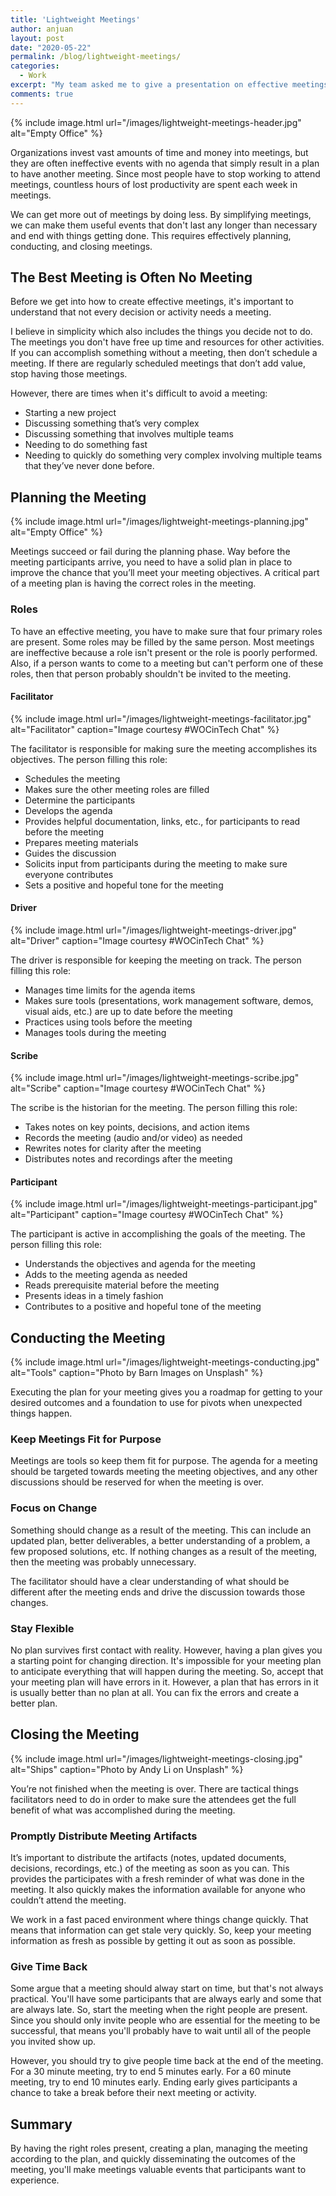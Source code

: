 ```yaml
---
title: 'Lightweight Meetings'
author: anjuan
layout: post
date: "2020-05-22"
permalink: /blog/lightweight-meetings/
categories:
  - Work
excerpt: "My team asked me to give a presentation on effective meetings, and this is the article version of my slides."
comments: true
---
```


{% include image.html url="/images/lightweight-meetings-header.jpg" alt="Empty Office"  %}

Organizations invest vast amounts of time and money into meetings, but they are often ineffective events with no agenda that simply result in a plan to have another meeting. Since most people have to stop working to attend meetings, countless hours of lost productivity are spent each week in meetings.

We can get more out of meetings by doing less. By simplifying meetings, we can make them useful events that don't last any longer than necessary and end with things getting done. This requires effectively planning, conducting, and closing meetings.

## The Best Meeting is Often No Meeting

Before we get into how to create effective meetings, it's important to understand that not every decision or activity needs a meeting.

I believe in simplicity which also includes the things you decide not to do. The meetings you don't have free up time and resources for other activities. If you can accomplish something without a meeting, then don’t schedule a meeting. If there are regularly scheduled meetings that don’t add value, stop having those meetings.

However, there are times when it's difficult to avoid a meeting:

* Starting a new project
* Discussing something that’s very complex
* Discussing something that involves multiple teams
* Needing to do something fast
* Needing to quickly do something very complex involving multiple teams that they’ve never done before.

## Planning the Meeting

{% include image.html url="/images/lightweight-meetings-planning.jpg" alt="Empty Office" %}

Meetings succeed or fail during the planning phase. Way before the meeting participants arrive, you need to have a solid plan in place to improve the chance that you’ll meet your meeting objectives. A critical part of a meeting plan is having the correct roles in the meeting.

### Roles

To have an effective meeting, you have to make sure that four primary roles are present. Some roles may be filled by the same person. Most meetings are ineffective because a role isn't present or the role is poorly performed. Also, if a person wants to come to a meeting but can't perform one of these roles, then that person probably shouldn't be invited to the meeting.

#### **Facilitator**

{% include image.html url="/images/lightweight-meetings-facilitator.jpg" alt="Facilitator" caption="Image courtesy #WOCinTech Chat" %}

The facilitator is responsible for making sure the meeting accomplishes its objectives. The person filling this role:

* Schedules the meeting
* Makes sure the other meeting roles are filled
* Determine the participants
* Develops the agenda
* Provides helpful documentation, links, etc., for participants to read before the meeting
* Prepares meeting materials
* Guides the discussion
* Solicits input from participants during the meeting to make sure everyone contributes
* Sets a positive and hopeful tone for the meeting

#### **Driver**

{% include image.html url="/images/lightweight-meetings-driver.jpg" alt="Driver" caption="Image courtesy #WOCinTech Chat" %}

The driver is responsible for keeping the meeting on track. The person filling this role:

* Manages time limits for the agenda items
* Makes sure tools (presentations, work management software, demos, visual aids, etc.) are up to date before the meeting
* Practices using tools before the meeting
* Manages tools during the meeting

#### **Scribe**

{% include image.html url="/images/lightweight-meetings-scribe.jpg" alt="Scribe" caption="Image courtesy #WOCinTech Chat" %}

The scribe is the historian for the meeting. The person filling this role:

* Takes notes on key points, decisions, and action items
* Records the meeting (audio and/or video) as needed
* Rewrites notes for clarity after the meeting
* Distributes notes and recordings after the meeting

#### **Participant**

{% include image.html url="/images/lightweight-meetings-participant.jpg" alt="Participant" caption="Image courtesy #WOCinTech Chat" %}

The participant is active in accomplishing the goals of the meeting. The person filling this role:

* Understands the objectives and agenda for the meeting
* Adds to the meeting agenda as needed
* Reads prerequisite material before the meeting
* Presents ideas in a timely fashion
* Contributes to a positive and hopeful tone of the meeting

## Conducting the Meeting

{% include image.html url="/images/lightweight-meetings-conducting.jpg" alt="Tools" caption="Photo by Barn Images on Unsplash" %}

Executing the plan for your meeting gives you a roadmap for getting to your desired outcomes and a foundation to use for pivots when unexpected things happen.

### Keep Meetings Fit for Purpose

Meetings are tools so keep them fit for purpose. The agenda for a meeting should be targeted towards meeting the meeting objectives, and any other discussions should be reserved for when the meeting is over.

### Focus on Change

Something should change as a result of the meeting. This can include an updated plan, better deliverables, a better understanding of a problem, a few proposed solutions, etc. If nothing changes as a result of the meeting, then the meeting was probably unnecessary.

The facilitator should have a clear understanding of what should be different after the meeting ends and drive the discussion towards those changes.

### Stay Flexible

No plan survives first contact with reality. However, having a plan gives you a starting point for changing direction. It's impossible for your meeting plan to anticipate everything that will happen during the meeting. So, accept that your meeting plan will have errors in it. However, a plan that has errors in it is usually better than no plan at all. You can fix the errors and create a better plan.

## Closing the Meeting

{% include image.html url="/images/lightweight-meetings-closing.jpg" alt="Ships" caption="Photo by Andy Li on Unsplash" %}

You’re not finished when the meeting is over. There are tactical things facilitators need to do in order to make sure the attendees get the full benefit of what was accomplished during the meeting.

### Promptly Distribute Meeting Artifacts

It’s important to distribute the artifacts (notes, updated documents, decisions, recordings, etc.) of the meeting as soon as you can. This provides the participates with a fresh reminder of what was done in the meeting. It also quickly makes the information available for anyone who couldn’t attend the meeting.

We work in a fast paced environment where things change quickly. That means that information can get stale very quickly. So, keep your meeting information as fresh as possible by getting it out as soon as possible.

### Give Time Back

Some argue that a meeting should alway start on time, but that's not always practical. You'll have some participants that are always early and some that are always late. So, start the meeting when the right people are present. Since you should only invite people who are essential for the meeting to be successful, that means you'll probably have to wait until all of the people you invited show up.

However, you should try to give people time back at the end of the meeting. For a 30 minute meeting, try to end 5 minutes early. For a 60 minute meeting, try to end 10 minutes early. Ending early gives participants a chance to take a break before their next meeting or activity.

## Summary

By having the right roles present, creating a plan, managing the meeting according to the plan, and quickly disseminating the outcomes of the meeting, you'll make meetings valuable events that participants want to experience.